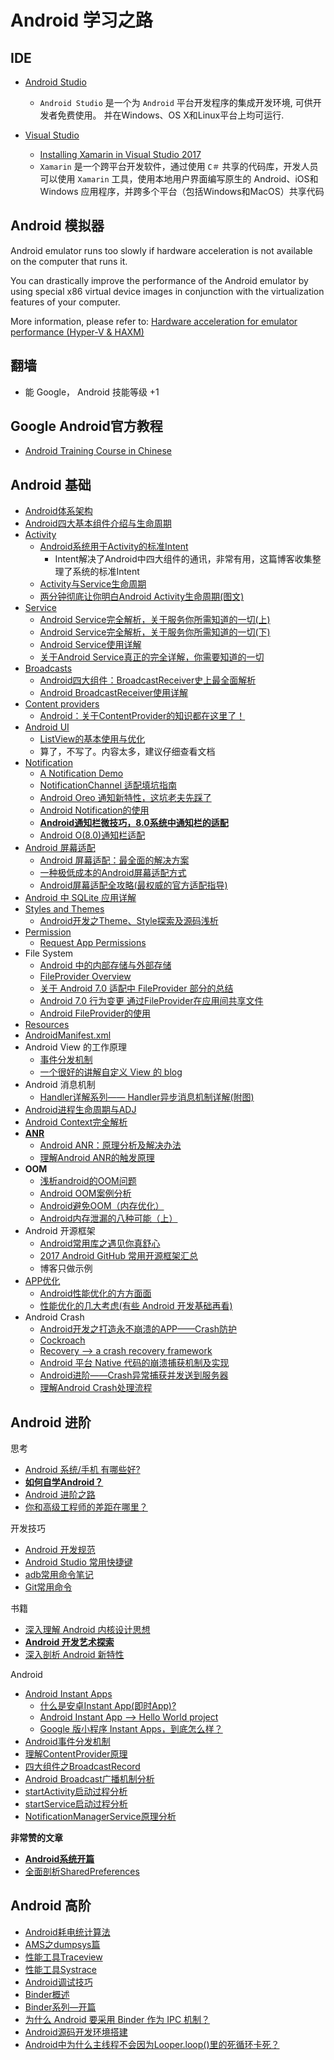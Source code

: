 # Android 学习之路


## IDE

- [Android Studio](https://developer.android.com/studio/)

    - `Android Studio` 是一个为 `Android` 平台开发程序的集成开发环境, 可供开发者免费使用。 并在Windows、OS X和Linux平台上均可运行.

- [Visual Studio](https://visualstudio.microsoft.com/xamarin/)
  - [Installing Xamarin in Visual Studio 2017](https://docs.microsoft.com/en-us/xamarin/cross-platform/get-started/installation/windows)
  - `Xamarin` 是一个跨平台开发软件，通过使用 `C＃` 共享的代码库，开发人员可以使用 `Xamarin` 工具，使用本地用户界面编写原生的 Android、iOS和Windows 应用程序，并跨多个平台（包括Windows和MacOS）共享代码

## Android 模拟器

Android emulator runs too slowly if hardware acceleration is not available on the computer that runs it.

You can drastically improve the performance of the Android emulator by using special x86 virtual device images in conjunction with the virtualization features of your computer.


More information, please refer to:  [Hardware acceleration for emulator performance (Hyper-V & HAXM)](https://docs.microsoft.com/en-us/xamarin/android/get-started/installation/android-emulator/hardware-acceleration?pivots=windows)

## 翻墙

- 能 Google， Android 技能等级 +1

## Google Android官方教程

- [Android Training Course in Chinese](http://hukai.me/android-training-course-in-chinese/index.html)

## Android 基础

- [Android体系架构](http://gityuan.com/2015/08/01/android-arvchitecture/)
- [Android四大基本组件介绍与生命周期](http://www.cnblogs.com/bravestarrhu/archive/2012/05/02/2479461.html)
- [Activity](https://developer.android.com/reference/android/app/Activity)
    - [Android系统用于Activity的标准Intent](https://blog.csdn.net/zhangjg_blog/article/details/10901293)
        - Intent解决了Android中四大组件的通讯，非常有用，这篇博客收集整理了系统的标准Intent
    - [Activity与Service生命周期](http://gityuan.com/2015/05/31/android-lifecycle/)
    - [两分钟彻底让你明白Android Activity生命周期(图文)](https://blog.csdn.net/android_tutor/article/details/5772285)
- [Service](https://developer.android.com/guide/components/services?hl=en-us)
  - [Android Service完全解析，关于服务你所需知道的一切(上)](https://blog.csdn.net/guolin_blog/article/details/11952435)
  - [Android Service完全解析，关于服务你所需知道的一切(下)](https://blog.csdn.net/guolin_blog/article/details/9797169)
  - [Android Service使用详解](https://www.jianshu.com/p/95ec2a23f300)
  - [关于Android Service真正的完全详解，你需要知道的一切](https://blog.csdn.net/javazejian/article/details/52709857)
- [Broadcasts](https://developer.android.com/guide/components/broadcasts)
  - [Android四大组件：BroadcastReceiver史上最全面解析](https://blog.csdn.net/carson_ho/article/details/52973504)
  - [Android BroadcastReceiver使用详解](https://www.jianshu.com/p/f348f6d7fe59)
- [Content providers](https://developer.android.com/guide/topics/providers/content-providers?hl=en-us)
  - [Android：关于ContentProvider的知识都在这里了！](https://blog.csdn.net/carson_ho/article/details/76101093)
- [Android UI](https://developer.android.com/guide/topics/ui/) 
  - [ListView的基本使用与优化](http://www.cnblogs.com/noTice520/archive/2011/12/05/2276379.html)
  - 算了，不写了。内容太多，建议仔细查看文档
- [Notification](https://developer.android.com/guide/topics/ui/notifiers/notifications?hl=en-us)
  - [A Notification Demo](https://github.com/ZLOVE320483/Notification/)
  - [NotificationChannel 适配填坑指南](https://www.jianshu.com/p/99bc32cd8ad6)
  - [Android Oreo 通知新特性，这坑老夫先踩了](https://zhuanlan.zhihu.com/p/32930310)
  - [Android Notification的使用](https://www.jianshu.com/p/ec67ba83934a)
  - [**Android通知栏微技巧，8.0系统中通知栏的适配**](https://blog.csdn.net/guolin_blog/article/details/79854070)
  - [Android O(8.0)通知栏适配](https://blog.csdn.net/rentee/article/details/78303532)
- [Android 屏幕适配](https://developer.android.com/guide/practices/screens_support?hl=en-us)
  - [Android 屏幕适配：最全面的解决方案](https://www.jianshu.com/p/ec5a1a30694b)
  - [一种极低成本的Android屏幕适配方式](https://zhuanlan.zhihu.com/p/37199709)
  - [Android屏幕适配全攻略(最权威的官方适配指导)](https://blog.csdn.net/zhaokaiqiang1992/article/details/45419023)
- [Android 中 SQLite 应用详解](https://blog.csdn.net/liuhe688/article/details/6715983)
- [Styles and Themes](https://developer.android.com/guide/topics/ui/look-and-feel/themes)
    - [Android开发之Theme、Style探索及源码浅析](https://blog.csdn.net/yanbober/article/details/51015630)
- [Permission](https://developer.android.com/guide/topics/permissions/overview)
  - [Request App Permissions](https://developer.android.com/training/permissions/requesting?hl=en-us)
- File System
  - [Android 中的内部存储与外部存储](https://blog.csdn.net/u012702547/article/details/50269639)
  - [FileProvider Overview](https://developer.android.com/reference/android/support/v4/content/FileProvider)
  - [关于 Android 7.0 适配中 FileProvider 部分的总结](http://yifeng.studio/2017/05/03/android-7-0-compat-fileprovider/)
  - [Android 7.0 行为变更 通过FileProvider在应用间共享文件](https://blog.csdn.net/lmj623565791/article/details/72859156)
  - [Android FileProvider的使用](https://blog.csdn.net/Next_Second/article/details/78585745)
- [Resources](https://developer.android.com/guide/topics/resources/providing-resources?hl=zh-cn#Accessing)
- [AndroidManifest.xml](https://developer.android.com/guide/topics/manifest/manifest-intro?hl=zh-cn)
- Android View 的工作原理
  - [事件分发机制](https://blog.csdn.net/xyz_lmn/article/details/12517911)
  - [一个很好的讲解自定义 View 的 blog](https://blog.csdn.net/lfdfhl/article/details/51671038)
- Android 消息机制
  -  [Handler详解系列—— Handler异步消息机制详解(附图)](https://blog.csdn.net/lfdfhl/article/details/40016165)
- [Android进程生命周期与ADJ](http://gityuan.com/2015/10/01/process-lifecycle/)
- [Android Context完全解析](https://blog.csdn.net/guolin_blog/article/details/47028975)
- [**ANR**](https://developer.android.com/topic/performance/vitals/anr)
  - [Android ANR：原理分析及解决办法](https://www.jianshu.com/p/388166988cef)
  - [理解Android ANR的触发原理](http://gityuan.com/2016/07/02/android-anr/)
- **OOM**
  - [浅析android的OOM问题](https://www.jianshu.com/p/ee78eb0fb651)   
  - [Android OOM案例分析](https://tech.meituan.com/oom_analysis.html)
  - [Android避免OOM（内存优化）](https://www.jianshu.com/p/f5d8d3066b36)
  - [Android内存泄漏的八种可能（上）](https://www.jianshu.com/p/ac00e370f83d)
- Android 开源框架
  - [Android常用库之遇见你真舒心](https://www.jianshu.com/p/19368c2cdcaf)
  - [2017 Android GitHub 常用开源框架汇总](https://blog.csdn.net/QDJdeveloper/article/details/75074600)
  - 博客只做示例
- [APP优化](http://gityuan.com/2015/09/26/App-optimize1/)
  - [Android性能优化的方方面面](https://www.jianshu.com/p/b3b09fa29f65)
  - [性能优化的几大考虑(有些 Android 开发基础再看)](https://github.com/Piasy/notes/blob/master/Android-Java/AndroidPerformancePatterns.md)
- Android Crash
  - [Android开发之打造永不崩溃的APP——Crash防护](https://www.jianshu.com/p/01b69d91a3a8)
  - [Cockroach](https://github.com/android-notes/Cockroach)
  - [Recovery --> a crash recovery framework](https://github.com/Sunzxyong/Recovery)
  - [Android 平台 Native 代码的崩溃捕获机制及实现](http://www.10tiao.com/html/330/201707/2653579163/1.html)
  - [Android进阶——Crash异常捕获并发送到服务器](https://blog.csdn.net/qq_30379689/article/details/53731646)
  - [理解Android Crash处理流程](http://gityuan.com/2016/06/24/app-crash/) 
## Android 进阶

思考

- [Android 系统/手机 有哪些好?](https://www.zhihu.com/question/37801069/answer/97391748)
- [****如何自学Android？****](https://zhuanlan.zhihu.com/p/20708611)
- [Android 进阶之路](https://blog.csdn.net/u011240877/article/details/68939826)
- [你和高级工程师的差距在哪里？](https://zhuanlan.zhihu.com/p/21960033)

开发技巧

- [Android 开发规范](http://gityuan.com/2015/08/10/android-arch-coding-style/)
- [Android Studio 常用快捷键](http://gityuan.com/2015/08/08/android-studio-shortcut/)
- [adb常用命令笔记](http://gityuan.com/2015/06/28/adb-notes/)
- [Git常用命令](http://gityuan.com/2015/06/27/git-notes/)


书籍

- [深入理解 Android 内核设计思想](https://www.oschina.net/question/2720166_2254666)
- [**Android 开发艺术探索**](https://www.zhihu.com/question/36115286)
- [深入剖析 Android 新特性](https://www.oschina.net/question/2720166_2280238)

Android

- [Android Instant Apps](https://developer.android.com/topic/google-play-instant/)
  - [什么是安卓Instant App(即时App)?](https://code.tutsplus.com/zh-hans/tutorials/what-are-android-instant-apps--cms-29283)
  - [Android Instant App --> Hello World project]()
  - [Google 版小程序 Instant Apps，到底怎么样？](https://zhuanlan.zhihu.com/p/27044515)
- [Android事件分发机制](http://gityuan.com/2015/09/19/android-touch/)
- [理解ContentProvider原理](http://gityuan.com/2016/07/30/content-provider/)
- [四大组件之BroadcastRecord](http://gityuan.com/2017/06/03/broadcast_record/)
- [Android Broadcast广播机制分析](http://gityuan.com/2016/06/04/broadcast-receiver/)
- [startActivity启动过程分析](http://gityuan.com/2016/03/12/start-activity/)
- [startService启动过程分析](http://gityuan.com/2016/03/06/start-service/)
- [NotificationManagerService原理分析](http://gityuan.com/2018/03/03/notification/)


**非常赞的文章**

- [**Android系统开篇**](http://gityuan.com/android/)
- [全面剖析SharedPreferences](http://gityuan.com/2017/06/18/SharedPreferences/)

## Android 高阶

- [Android耗电统计算法](http://gityuan.com/2016/01/10/power_rank/)
- [AMS之dumpsys篇](http://gityuan.com/2017/07/04/ams_dumpsys/)
- [性能工具Traceview](http://gityuan.com/2016/01/17/traceview/)
- [性能工具Systrace](http://gityuan.com/2016/01/17/systrace/)
- [Android调试技巧](http://gityuan.com/2017/07/11/android_debug/)
- [Binder概述](http://gityuan.com/2014/01/01/binder-gaishu/)
- [Binder系列—开篇](http://gityuan.com/2015/10/31/binder-prepare/)
- [为什么 Android 要采用 Binder 作为 IPC 机制？](https://www.zhihu.com/question/39440766/answer/89210950)
- [Android源码开发环境搭建](http://gityuan.com/2016/08/13/android-os-env/)
- [Android中为什么主线程不会因为Looper.loop()里的死循环卡死？](https://www.zhihu.com/question/34652589/answer/90344494?from=profile_answer_card)